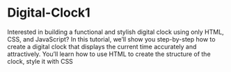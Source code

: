 # Digital-Clock1
Interested in building a functional and stylish digital clock using only HTML, CSS, and JavaScript? In this tutorial, we’ll show you step-by-step how to create a digital clock that displays the current time accurately and attractively. You’ll learn how to use HTML to create the structure of the clock, style it with CSS 
